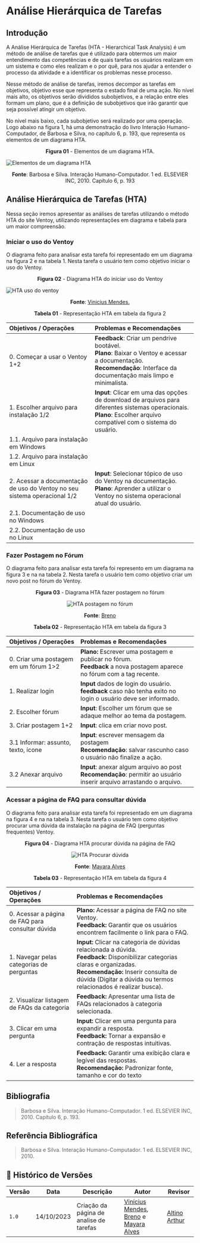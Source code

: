 # Análise Hierárquica de Tarefas 
## Introdução 

A Análise Hierárquica de Tarefas (HTA - Hierarchical Task Analysis) é um método de análise de tarefas que é utilizado para obtermos um maior entendimento das competências e de quais tarefas os usuários realizam em um sistema e como eles realizam e o por quê, para nos ajudar a entender o processo da atividade e a identificar os problemas nesse processo.

Nesse método de análise de tarefas, iremos decompor as tarefas em objetivos, objetivo esse que representa o estado final de uma ação. No nível mais alto, os objetivos serão divididos subobjetivos, e a relação entre eles formam um plano, que é a definição de subobjetivos que irão garantir que seja possível atingir um objetivo. 

No nível mais baixo, cada subobjetivo será realizado por uma operação. Logo abaixo na figura 1, há uma demonstração do livro Interação Humano-Computador, de Barbosa e Silva, no capítulo 6, p. 193, que representa os elementos de um diagrama HTA.

<p align="center"><b>Figura 01</b> - Elementos de um diagrama HTA.</p>

![Elementos de um diagrama HTA](../../assets/elementoshta.png)
<p align="center"><b>Fonte</b>: Barbosa e Silva. Interação Humano-Computador. 1 ed.  ELSEVIER INC, 2010.  Capítulo 6, p. 193</p>

## Análise Hierárquica de Tarefas (HTA)

Nessa seção iremos apresentar as análises de tarefas utilizando o método HTA do site Ventoy, utilizando representações em diagrama e tabela para um maior compreensão.
### Iniciar o uso do Ventoy
O diagrama feito para analisar esta tarefa foi representado em um diagrama na figura 2 e na tabela 1.  Nesta tarefa o usuário tem como objetivo iniciar o uso do Ventoy.

<p align="center"><b>Figura 02</b> - Diagrama HTA do iniciar uso do Ventoy</p>

![HTA uso do ventoy](../../assets/HTA.drawio.png)
<p align="center"><b>Fonte</b>:  <a href="https://github.com/yabamiah">Vinicius Mendes.</a></p>



<p align="center"><b>Tabela 01</b> - Representação HTA em tabela da figura 2</p>

|**Objetivos / Operações** | **Problemas e Recomendações** |
|:------------------------|:---------------------------------|
| 0. Começar a usar o Ventoy 1+2| **Feedback**: Criar um pendrive bootável. <br/> **Plano**: Baixar o Ventoy e acessar a documentação. <br/> **Recomendação**: Interface da documentação mais limpo e minimalista. | 
| 1. Escolher arquivo para instalação 1/2 | **Input**: Clicar em uma das opções de download de arquivos para diferentes sistemas operacionais. <br/> **Plano**: Escolher arquivo compatível com o sistema do usuário. |
| 1.1. Arquivo para instalação em Windows |
| 1.2. Arquivo para instalação em Linux |
| 2. Acessar a documentação de uso do Ventoy no seu sistema operacional 1/2| **Input**: Selecionar tópico de uso do Ventoy na documentação. <br/> **Plano**: Aprender a utilizar o Ventoy no sistema operacional atual do usuário. |
| 2.1. Documentação de uso no Windows |
| 2.2. Documentação de uso no Linux |

### Fazer Postagem no Fórum

O diagrama feito para analisar esta tarefa foi represento em um diagrama na figura 3 e na na tabela 2.
Nesta tarefa o usuário tem como objetivo criar um novo post no fórum do Ventoy.

<center>
<b>Figura 03</b> - Diagrama HTA fazer postagem no fórum

![HTA postagem no fórum](../../assets/post.drawio.png)

<p align="center"><b>Fonte</b>:  <a href="https://github.com/brenob6">Breno</a></p>

<p align="center"><b>Tabela 02</b> - Representação HTA em tabela da figura 3</p>

|**Objetivos / Operações** | **Problemas e Recomendações** |
|:----------------------|:-------------------------------|
|0. Criar uma postagem em um fórum 1>2|**Plano:** Escrever uma postagem e publicar no fórum. <br/> **Feedback** a nova postagem aparece no fórum com a tag recente.|
|1. Realizar login|**Input** dados de login do usuário. <br/>**feedback** caso não tenha exito no login o usuário deve ser informado.|
|2. Escolher fórum |**Input**: Escolher um fórum que se adaque melhor ao tema da postagem.|
|3. Criar postagem 1+2|**Input**: clica em criar novo post.|
|3.1 Informar: assunto, texto, ícone |**Input**: escrever mensagem da postagem<br/>**Recomendação**: salvar rascunho caso o usuário não finalize a ação.|
|3.2 Anexar arquivo|**Input**: anexar algum arquivo ao post<br/> **Recomendação**: permitir ao usuário inserir arquivo arrastando o arquivo.|

</center>

### Acessar a página de FAQ para consultar dúvida

O diagrama feito para analisar esta tarefa foi representado em um diagrama na figura 4 e na na tabela 3.
Nesta tarefa o usuário tem como objetivo procurar uma dúvida da instalação na página de FAQ (perguntas frequentes) Ventoy.

<center>
<b>Figura 04</b> - Diagrama HTA procurar dúvida na página de FAQ

![HTA Procurar dúvida](../../assets/diagramaFAQ.png)

<p align="center"><b>Fonte</b>:  <a href="https://github.com/Mayara-tech">Mayara Alves</a></p>

<p align="center"><b>Tabela 03</b> - Representação HTA em tabela da figura 4</p>

|**Objetivos / Operações** | **Problemas e Recomendações** |
|:----------------------|:-------------------------------|
|0. Acessar a página de FAQ para consultar dúvida|**Plano:** Acessar a página de FAQ no site Ventoy.<br/> **Feedback:** Garantir que os usuários encontrem facilmente o link para o FAQ.|
|1. Navegar pelas categorias de perguntas|**Input:** Clicar na categoria de dúvidas relacionada a dúvida. <br/>**Feedback:** Disponibilizar categorias claras e organizadas.<br/>**Recomendação:** Inserir consulta de dúvida (Digitar a dúvida ou termos relacionados é realizar busca).
|2. Visualizar listagem de FAQs da categoria|**Feedback:** Apresentar uma lista de FAQs relacionados à categoria selecionada.|
|3. Clicar em uma pergunta|**Input:** Clicar em uma pergunta para expandir a resposta.<br/>**Feedback:** Tornar a expansão e contração de respostas intuitivas.|
|4.  Ler a resposta|**Feedback:** Garantir uma exibição clara e legível das respostas.<br/>**Recomendação:** Padronizar fonte, tamanho e cor do texto |

</center>

## Bibliografia
>Barbosa e Silva. Interação Humano-Computador. 1 ed.  ELSEVIER INC, 2010.  Capítulo 6, p. 193.

## Referência Bibliográfica
> Barbosa e Silva. Interação Humano-Computador. 1 ed.  ELSEVIER INC, 2010.

## 📑 Histórico de Versões
| **Versão**   |   **Data**   | **Descrição** | **Autor** | **Revisor** |
|--------|---------|-----------|--------|---------|
|`1.0`| 14/10/2023 | Criação da página de analise de tarefas | [Vinícius Mendes](https://github.com/yabamiah), [Breno](https://github.com/brenob6) e [Mayara Alves ](https://github.com/Mayara-tech)| [Altino Arthur](https://github.com/arthurrochamoreira)|

